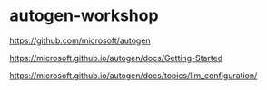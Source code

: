 # autogen-workshop


https://github.com/microsoft/autogen

https://microsoft.github.io/autogen/docs/Getting-Started

https://microsoft.github.io/autogen/docs/topics/llm_configuration/